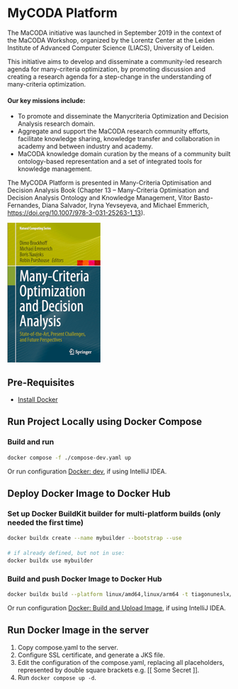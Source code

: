 # MyCODA Platform

The MaCODA initiative was launched in September 2019 in the context of the MaCODA Workshop, organized by the Lorentz Center at the Leiden Institute of Advanced Computer Science (LIACS), University of Leiden.

This initiative aims to develop and disseminate a community-led research agenda for many-criteria optimization, by promoting discussion and creating a research agenda for a step-change in the understanding of many-criteria optimization.

#### Our key missions include:

- To promote and disseminate the Manycriteria Optimization and Decision Analysis research domain.
- Aggregate and support the MaCODA research community efforts, facilitate knowledge sharing, knowledge transfer and collaboration in academy and between industry and academy.
- MaCODA knowledge domain curation by the means of a community built ontology-based representation and a set of integrated tools for knowledge management.

The MyCODA Platform is presented in Many-Criteria Optimisation and Decision Analysis Book (Chapter 13 – Many-Criteria Optimisation and Decision Analysis Ontology and Knowledge Management, Vitor Basto-Fernandes, Diana Salvador, Iryna Yevseyeva, and Michael Emmerich, https://doi.org/10.1007/978-3-031-25263-1_13).

![](website/public/img/macoda-book.png)

## Pre-Requisites

- [Install Docker](https://docs.docker.com/engine/install/)

## Run Project Locally using Docker Compose

### Build and run

```sh
docker compose -f ./compose-dev.yaml up
```

Or run configuration [Docker: dev](.run/Docker_%20dev.run.xml), if using IntelliJ IDEA.

## Deploy Docker Image to Docker Hub

### Set up Docker BuildKit builder for multi-platform builds (only needed the first time)

```sh
docker buildx create --name mybuilder --bootstrap --use

# if already defined, but not in use:
docker buildx use mybuilder
```

### Build and push Docker Image to Docker Hub

```sh
docker buildx build --platform linux/amd64,linux/arm64 -t tiagonuneslx/mycoda:latest --push .
```

Or run configuration [Docker: Build and Upload Image](.run/Docker_%20Build%20and%20Upload%20Image.run.xml), if using IntelliJ IDEA.

## Run Docker Image in the server

1. Copy compose.yaml to the server.
2. Configure SSL certificate, and generate a JKS file.
3. Edit the configuration of the compose.yaml, replacing all placeholders, represented by double square brackets e.g. [[ Some Secret ]].
4. Run `docker compose up -d`.
